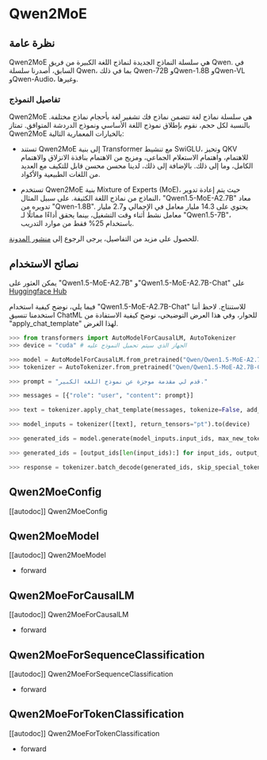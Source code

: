 # Qwen2MoE

## نظرة عامة

Qwen2MoE هي سلسلة النماذج الجديدة لنماذج اللغة الكبيرة من فريق Qwen. في السابق، أصدرنا سلسلة Qwen، بما في ذلك Qwen-72B وQwen-1.8B وQwen-VL وQwen-Audio، وغيرها.

### تفاصيل النموذج

Qwen2MoE هي سلسلة نماذج لغة تتضمن نماذج فك تشفير لغة بأحجام نماذج مختلفة. بالنسبة لكل حجم، نقوم بإطلاق نموذج اللغة الأساسي ونموذج الدردشة المتوافق. تمتاز Qwen2MoE بالخيارات المعمارية التالية:

- تستند Qwen2MoE إلى بنية Transformer مع تنشيط SwiGLU، وتحيز QKV للاهتمام، واهتمام الاستعلام الجماعي، ومزيج من الاهتمام بنافذة الانزلاق والاهتمام الكامل، وما إلى ذلك. بالإضافة إلى ذلك، لدينا محسن محسن قابل للتكيف مع العديد من اللغات الطبيعية والأكواد.

- تستخدم Qwen2MoE بنية Mixture of Experts (MoE)، حيث يتم إعادة تدوير النماذج من نماذج اللغة الكثيفة. على سبيل المثال، "Qwen1.5-MoE-A2.7B" معاد تدويره من "Qwen-1.8B". يحتوي على 14.3 مليار معامل في الإجمالي و2.7 مليار معامل نشط أثناء وقت التشغيل، بينما يحقق أداءًا مماثلًا لـ "Qwen1.5-7B"، باستخدام 25% فقط من موارد التدريب.

للحصول على مزيد من التفاصيل، يرجى الرجوع إلى [منشور المدونة](https://qwenlm.github.io/blog/qwen-moe/).

## نصائح الاستخدام

يمكن العثور على "Qwen1.5-MoE-A2.7B" و"Qwen1.5-MoE-A2.7B-Chat" على [Huggingface Hub](https://huggingface.co/Qwen)

فيما يلي، نوضح كيفية استخدام "Qwen1.5-MoE-A2.7B-Chat" للاستنتاج. لاحظ أننا استخدمنا تنسيق ChatML للحوار، وفي هذا العرض التوضيحي، نوضح كيفية الاستفادة من "apply_chat_template" لهذا الغرض.

```python
>>> from transformers import AutoModelForCausalLM, AutoTokenizer
>>> device = "cuda" # الجهاز الذي سيتم تحميل النموذج عليه

>>> model = AutoModelForCausalLM.from_pretrained("Qwen/Qwen1.5-MoE-A2.7B-Chat", device_map="auto")
>>> tokenizer = AutoTokenizer.from_pretrained("Qwen/Qwen1.5-MoE-A2.7B-Chat")

>>> prompt = "قدم لي مقدمة موجزة عن نموذج اللغة الكبير."

>>> messages = [{"role": "user", "content": prompt}]

>>> text = tokenizer.apply_chat_template(messages, tokenize=False, add_generation_prompt=True)

>>> model_inputs = tokenizer([text], return_tensors="pt").to(device)

>>> generated_ids = model.generate(model_inputs.input_ids, max_new_tokens=512, do_sample=True)

>>> generated_ids = [output_ids[len(input_ids):] for input_ids, output_ids in zip(model_inputs.input_ids, generated_ids)]

>>> response = tokenizer.batch_decode(generated_ids, skip_special_tokens=True)[0]
```

## Qwen2MoeConfig

[[autodoc]] Qwen2MoeConfig

## Qwen2MoeModel

[[autodoc]] Qwen2MoeModel

- forward

## Qwen2MoeForCausalLM

[[autodoc]] Qwen2MoeForCausalLM

- forward

## Qwen2MoeForSequenceClassification

[[autodoc]] Qwen2MoeForSequenceClassification

- forward

## Qwen2MoeForTokenClassification

[[autodoc]] Qwen2MoeForTokenClassification

- forward